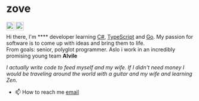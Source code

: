 
</p><h1 align="left">zove</h1>
<a href="https://discord.gg/smCDYKZUbe">
  <img align="left" alt="Discord" width="22px" src="https://simpleicons.org/icons/discord.svg" />
  <a href="https://t.me/hummingzove">
  <img align="left" alt="Telegram" width="22px" src="https://simpleicons.org/icons/telegram.svg" />
  </a>

    
<br />

Hi there, I'm **** developer learning [C#](https://learn.microsoft.com/en-us/dotnet/csharp/), [TypeScript](https://www.typescriptlang.org/) and [Go](https://go.dev/).
My passion for software is to come up with ideas and bring them to life.  
From goals: senior, polyglot programmer.
Aslo i work in an incredibly promising young team **Alvile**  

*I actually write code to feed myself and my wife. If I didn't need money I would be traveling around the world with a guitar and my wife and learning Zen.*

- 📫 How to reach me [email](zoveremoved-thisdisabled@yandex.ru)
  
